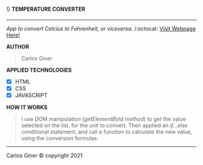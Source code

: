 :arrows_clockwise: **TEMPERATURE CONVERTER** 


___________________________________________________________________________________________________________________________________________________________________________________

*App to convert Celcius to Fahrenheit, or viceversa.* /:octocat: [Visit Webpage Here!](https://carlosginer.github.io/Conversor_de_Temperatura_V.01/)

**AUTHOR**

> Carlos Giner

**APPLIED TECHNOLOGIES**

- [x] HTML
- [x] CSS
- [x] JAVASCRIPT

**HOW IT WORKS**

> I use DOM manipulation (*getElementById method*) to get the value selected on the list, for the unit to convert. Then applied an *if...else*  conditional statement,
and call a function to calculate the new value, using the conversion formulas.

__________________________________________________________________________________________________________________________________________________________________________________
Carlos Giner © copyright 2021

